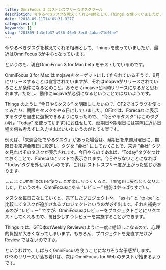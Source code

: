 ```yaml
---
title: OmniFocus 3 はストレスフリーなタスクツール
description: 今やるべきタスクを教えてくれる相棒として、Things を使っていましたが、最近はOmniFocus 3が中心となっています。
date: '2018-09-11T14:05:31.327Z'
categories: []
keywords: []
slug: "201809-1a3efb37-a936-46e5-8ec0-4abae71d00ae"
---
```

今やるべきタスクを教えてくれる相棒として、Things を使っていましたが、最近はOmniFocus 3が中心となっています。

というのも、現在OmniFocus 3 for Mac beta をテストしているのです。

OmniFocus 3 for Mac は mojaveをターゲットにして作られているそうで、9月にリリースすることは宣言されていますが、それはmojaveがリリースされていることが条件になるとのこと。おそらくmojaveと同時リリースになるかと思われます。ただし、動作にmojaveが必須になるということではないようです。

Things のように “今日やるタスク” を明確にしたいので、OF2ではフラグを使ってみたり、期限をタスクをやる日にしていました。OF3では、Forecast に表示するタグを自由に選択できるようになったので、 “今日やるタスク” はこのタグ(今は “Today” を使っています)にお任せして、延期日や期限日には実際に近い日程を何も考えずに入力すればいいというのがとても楽です。

例えば、「来週会社でやるタスク」があった場合は、延期日を来週月曜日に、期限日を来週金曜日に設定し、タグを “会社” にしておくことで、来週 “会社” タグを見ればそのタスクが表示されます。今日やるのであれば、“Today”タグをつけておくことで、Forecastにリストで表示されます。今日やらないことになれば “Today”タグを外せばいいのです。これは ストレスフリー度が上がった感じがあります。

ここまでOmniFocusを使うことが楽になってくると、Things に戻れなくなりました。というのも、OmniFocusにある “レビュー” 機能はやっぱりすごい。

タスクを毎日こなしていくと、完了したプロジェクトや、 “as-is” と “to-be” と比較してタスクが追加されるプロジェクトというのが必ず出ます。それを補完するのが “レビュー” ですが、OmniFocusはレビューをプロジェクトごとにリクエストしてくれるので、毎日少しずつレビューを実施することができます。

Things では、GTD本のWeekly Reviewのように一度に棚卸しになるので、心理的負担が大きくなってしまいます。もちろん、プロジェクトを見直すだけが Review ではないのですが。

というわけで、しばらくOmniFocusを使うことになりそうな予感がします。OF3のリリースが落ち着けば、次は OmniFocus for Web のテストが始まるようです。